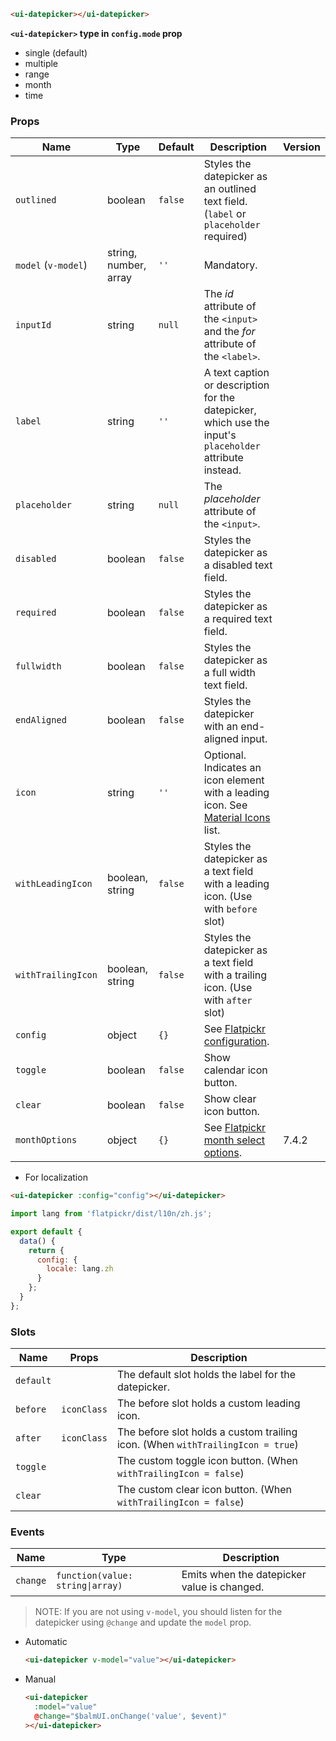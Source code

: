 ```html
<ui-datepicker></ui-datepicker>
```

**`<ui-datepicker>` type in `config.mode` prop**

- single (default)
- multiple
- range
- month
- time

### Props

| Name                | Type                  | Default | Description                                                                                              | Version |
| ------------------- | --------------------- | ------- | -------------------------------------------------------------------------------------------------------- | ------- |
| `outlined`          | boolean               | `false` | Styles the datepicker as an outlined text field. (`label` or `placeholder` required)                     |         |
| `model` (`v-model`) | string, number, array | `''`    | Mandatory.                                                                                               |         |
| `inputId`           | string                | `null`  | The _id_ attribute of the `<input>` and the _for_ attribute of the `<label>`.                            |         |
| `label`             | string                | `''`    | A text caption or description for the datepicker, which use the input's `placeholder` attribute instead. |         |
| `placeholder`       | string                | `null`  | The _placeholder_ attribute of the `<input>`.                                                            |         |
| `disabled`          | boolean               | `false` | Styles the datepicker as a disabled text field.                                                          |         |
| `required`          | boolean               | `false` | Styles the datepicker as a required text field.                                                          |         |
| `fullwidth`         | boolean               | `false` | Styles the datepicker as a full width text field.                                                        |         |
| `endAligned`        | boolean               | `false` | Styles the datepicker with an end-aligned input.                                                         |         |
| `icon`              | string                | `''`    | Optional. Indicates an icon element with a leading icon. See [Material Icons](/#/icons) list.            |         |
| `withLeadingIcon`   | boolean, string       | `false` | Styles the datepicker as a text field with a leading icon. (Use with `before` slot)                      |         |
| `withTrailingIcon`  | boolean, string       | `false` | Styles the datepicker as a text field with a trailing icon. (Use with `after` slot)                      |         |
| `config`            | object                | `{}`    | See [Flatpickr configuration](https://flatpickr.js.org/options/).                                        |         |
| `toggle`            | boolean               | `false` | Show calendar icon button.                                                                               |         |
| `clear`             | boolean               | `false` | Show clear icon button.                                                                                  |         |
| `monthOptions`      | object                | `{}`    | See [Flatpickr month select options](https://flatpickr.js.org/plugins/#monthselectplugin).               | 7.4.2   |

- For localization

```html
<ui-datepicker :config="config"></ui-datepicker>
```

```js
import lang from 'flatpickr/dist/l10n/zh.js';

export default {
  data() {
    return {
      config: {
        locale: lang.zh
      }
    };
  }
};
```

### Slots

| Name      | Props       | Description                                                                    |
| --------- | ----------- | ------------------------------------------------------------------------------ |
| `default` |             | The default slot holds the label for the datepicker.                           |
| `before`  | `iconClass` | The before slot holds a custom leading icon.                                   |
| `after`   | `iconClass` | The before slot holds a custom trailing icon. (When `withTrailingIcon = true`) |
| `toggle`  |             | The custom toggle icon button. (When `withTrailingIcon = false`)               |
| `clear`   |             | The custom clear icon button. (When `withTrailingIcon = false`)                |

### Events

| Name     | Type                             | Description                                 |
| -------- | -------------------------------- | ------------------------------------------- |
| `change` | `function(value: string\|array)` | Emits when the datepicker value is changed. |

> NOTE: If you are not using `v-model`, you should listen for the datepicker using `@change` and update the `model` prop.

- Automatic

  ```html
  <ui-datepicker v-model="value"></ui-datepicker>
  ```

- Manual

  ```html
  <ui-datepicker
    :model="value"
    @change="$balmUI.onChange('value', $event)"
  ></ui-datepicker>
  ```
